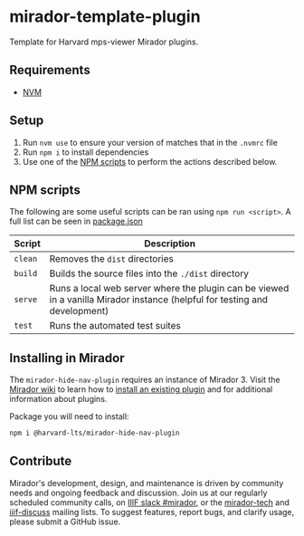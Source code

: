 # mirador-template-plugin

Template for Harvard mps-viewer Mirador plugins.

## Requirements

- [NVM](https://github.com/nvm-sh/nvm)

## Setup

1. Run `nvm use` to ensure your version of matches that in the `.nvmrc` file
2. Run `npm i` to install dependencies
3. Use one of the [NPM scripts](#npm-scripts) to perform the actions described below.

## NPM scripts

The following are some useful scripts can be ran using `npm run <script>`. A full list can be seen in [package.json](./package.json)

| Script  | Description                                                                                                                |
| ------- | -------------------------------------------------------------------------------------------------------------------------- |
| `clean` | Removes the `dist` directories                                                                                             |
| `build` | Builds the source files into the `./dist` directory                                                                        |
| `serve` | Runs a local web server where the plugin can be viewed in a vanilla Mirador instance (helpful for testing and development) |
| `test`  | Runs the automated test suites  

## Installing in Mirador

The `mirador-hide-nav-plugin` requires an instance of Mirador 3. Visit the [Mirador wiki](https://github.com/ProjectMirador/mirador/wiki) to learn how to [install an existing plugin](https://github.com/ProjectMirador/mirador/wiki/Mirador-3-plugins#installing-an-existing-plugin) and for additional information about plugins.

Package you will need to install:

```bash
npm i @harvard-lts/mirador-hide-nav-plugin
```

## Contribute
Mirador's development, design, and maintenance is driven by community needs and ongoing feedback and discussion. Join us at our regularly scheduled community calls, on [IIIF slack #mirador](http://bit.ly/iiif-slack), or the [mirador-tech](https://groups.google.com/forum/#!forum/mirador-tech) and [iiif-discuss](https://groups.google.com/forum/#!forum/iiif-discuss) mailing lists. To suggest features, report bugs, and clarify usage, please submit a GitHub issue.

[build-badge]: https://img.shields.io/travis/projectmirador/mirador-template-plugin/master.png?style=flat-square
[build]: https://travis-ci.org/projectmirador/mirador-template-plugin

[npm-badge]: https://img.shields.io/npm/v/mirador-template-plugin.png?style=flat-square
[npm]: https://www.npmjs.org/package/mirador-template-plugin